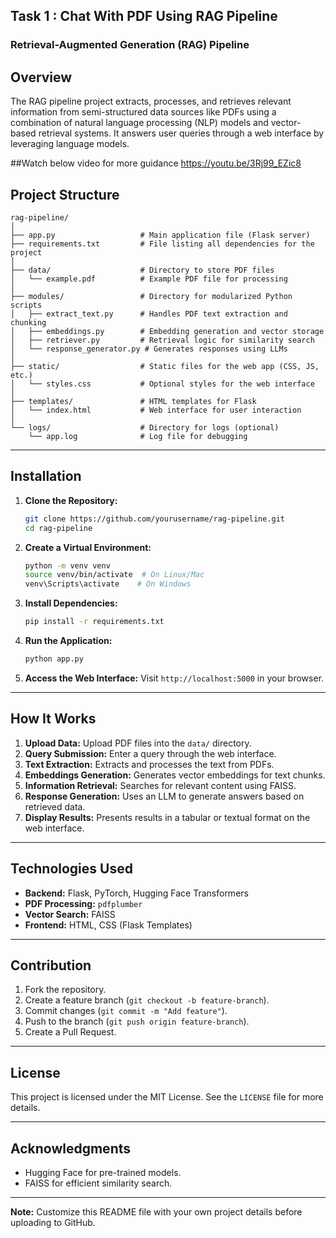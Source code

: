 ## Task 1 : Chat With PDF Using RAG Pipeline
### Retrieval-Augmented Generation (RAG) Pipeline

## Overview
The RAG pipeline project extracts, processes, and retrieves relevant information from semi-structured data sources like PDFs using a combination of natural language processing (NLP) models and vector-based retrieval systems. It answers user queries through a web interface by leveraging language models.

##Watch below video for more guidance
https://youtu.be/3Rj99_EZic8

## Project Structure
```
rag-pipeline/
│
├── app.py                   # Main application file (Flask server)
├── requirements.txt         # File listing all dependencies for the project
│
├── data/                    # Directory to store PDF files
│   └── example.pdf          # Example PDF file for processing
│
├── modules/                 # Directory for modularized Python scripts
│   ├── extract_text.py      # Handles PDF text extraction and chunking
│   ├── embeddings.py        # Embedding generation and vector storage
│   ├── retriever.py         # Retrieval logic for similarity search
│   └── response_generator.py # Generates responses using LLMs
│
├── static/                  # Static files for the web app (CSS, JS, etc.)
│   └── styles.css           # Optional styles for the web interface
│
├── templates/               # HTML templates for Flask
│   └── index.html           # Web interface for user interaction
│
└── logs/                    # Directory for logs (optional)
    └── app.log              # Log file for debugging
```

---

## Installation

1. **Clone the Repository:**
   ```bash
   git clone https://github.com/yourusername/rag-pipeline.git
   cd rag-pipeline
   ```

2. **Create a Virtual Environment:**
   ```bash
   python -m venv venv
   source venv/bin/activate  # On Linux/Mac
   venv\Scripts\activate    # On Windows
   ```

3. **Install Dependencies:**
   ```bash
   pip install -r requirements.txt
   ```

4. **Run the Application:**
   ```bash
   python app.py
   ```

5. **Access the Web Interface:**
   Visit `http://localhost:5000` in your browser.

---

## How It Works

1. **Upload Data:** Upload PDF files into the `data/` directory.
2. **Query Submission:** Enter a query through the web interface.
3. **Text Extraction:** Extracts and processes the text from PDFs.
4. **Embeddings Generation:** Generates vector embeddings for text chunks.
5. **Information Retrieval:** Searches for relevant content using FAISS.
6. **Response Generation:** Uses an LLM to generate answers based on retrieved data.
7. **Display Results:** Presents results in a tabular or textual format on the web interface.

---

## Technologies Used

- **Backend:** Flask, PyTorch, Hugging Face Transformers
- **PDF Processing:** `pdfplumber`
- **Vector Search:** FAISS
- **Frontend:** HTML, CSS (Flask Templates)

---

## Contribution

1. Fork the repository.
2. Create a feature branch (`git checkout -b feature-branch`).
3. Commit changes (`git commit -m "Add feature"`).
4. Push to the branch (`git push origin feature-branch`).
5. Create a Pull Request.

---

## License
This project is licensed under the MIT License. See the `LICENSE` file for more details.

---

## Acknowledgments

- Hugging Face for pre-trained models.
- FAISS for efficient similarity search.

---

**Note:** Customize this README file with your own project details before uploading to GitHub.
